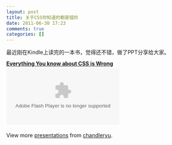 ```yaml
---
layout: post
title: 关于CSS你知道的都是错的
date: 2011-06-30 17:23
comments: true
categories: []
---
```

最近刚在Kindle上读完的一本书，觉得还不错，做了PPT分享给大家。
<strong style="display: block; margin: 12px 0 4px;"><a title="Everything You know about CSS is Wrong" href="http://www.slideshare.net/chandleryu/everything-you-know-about-css-is-wrong">Everything You know about CSS is Wrong</a></strong><object id="__sse8466820" classid="clsid:d27cdb6e-ae6d-11cf-96b8-444553540000"   codebase="http://download.macromedia.com/pub/shockwave/cabs/flash/swflash.cab#version=6,0,40,0"><param name="allowFullScreen" value="true" /><param name="allowScriptAccess" value="always" /><param name="src" value="http://static.slidesharecdn.com/swf/ssplayer2.swf?doc=everythingiswrongppt-110630041848-phpapp02&amp;stripped_title=everything-you-know-about-css-is-wrong&amp;userName=chandleryu" /><param name="name" value="__sse8466820" /><param name="allowfullscreen" value="true" /><embed id="__sse8466820" type="application/x-shockwave-flash"   src="http://static.slidesharecdn.com/swf/ssplayer2.swf?doc=everythingiswrongppt-110630041848-phpapp02&amp;stripped_title=everything-you-know-about-css-is-wrong&amp;userName=chandleryu" name="__sse8466820" allowscriptaccess="always" allowfullscreen="true"></embed></object>
<div id="__ss_8466820">
<div style="padding: 5px 0 12px;">View more <a href="http://www.slideshare.net/">presentations</a> from <a href="http://www.slideshare.net/chandleryu">chandleryu</a>.
